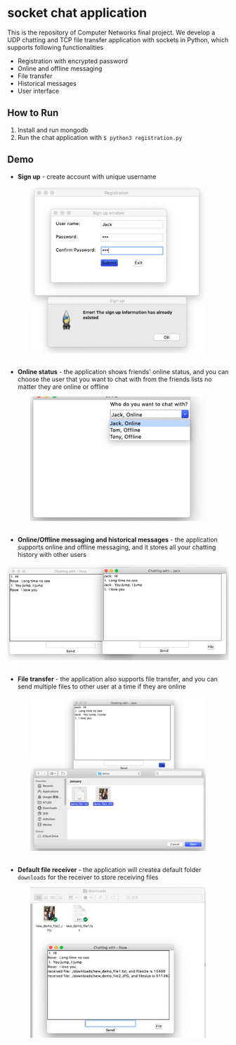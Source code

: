 # socket chat application
This is the repository of Computer Networks final project. We develop a UDP chatting and TCP file transfer application with sockets in Python, which supports following functionalities

* Registration with encrypted password
* Online and offline messaging
* File transfer
* Historical messages
* User interface

## How to Run
1. Install and run mongodb
2. Run the chat application with `$ python3 registration.py`

## Demo
* **Sign up** - create account with unique username      
<div align=center><img width="400" src="https://github.com/a88ttony/socket-chat-application/blob/master/demo_image/signup_error.png"/></div>  
<br/> 

* **Online status** - the application shows friends' online status, and you can choose the user that you want to chat with from the friends lists no matter they are online or offline  
 
<div align=center><img width="400" src="https://github.com/a88ttony/socket-chat-application/blob/master/demo_image/choose_friend.png"/></div>
<br/>     
 
* **Online/Offline messaging and historical messages** - the application supports online and offline messaging, and it stores all your chatting history with other users  
  
<div align=center><img width="800" src="https://github.com/a88ttony/socket-chat-application/blob/master/demo_image/chatting_history.png"/></div>
<br/>   
    
* **File transfer** - the application also supports file transfer, and you can send multiple files to other user at a time if they are online
  
<div align=center><img width="400" src="https://github.com/a88ttony/socket-chat-application/blob/master/demo_image/file_transfer.png"/></div>
<br/>  
    
* **Default file receiver** - the application will createa default folder ```downloads``` for the receiver to store receiving files
  
<div align=center><img width="400" src="https://github.com/a88ttony/socket-chat-application/blob/master/demo_image/receive_file.png"/></div>
